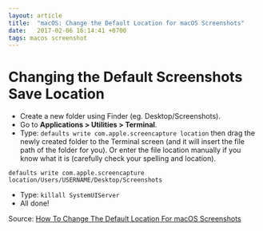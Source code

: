 ```yaml
---
layout: article
title:  "macOS: Change the Default Location for macOS Screenshots"
date:   2017-02-06 16:14:41 +0700
tags: macos screenshot
---
```


# Changing the Default Screenshots Save Location

- Create a new folder using Finder (eg. Desktop/Screenshots).
- Go to **Applications > Utilities > Terminal**.
- Type: `defaults write com.apple.screencapture location` then drag the newly created folder to the Terminal screen (and it will insert the file path of the folder for you). Or enter the file location manually if you know what it is (carefully check your spelling and location).

```
defaults write com.apple.screencapture location/Users/USERNAME/Desktop/Screenshots
```

- Type: `killall SystemUIServer`
- All done!

Source: [How To Change The Default Location For macOS Screenshots](https://simonemccallum.com/2013/08/11/how-to-change-the-default-location-for-your-mac-os-x-screenshots/)
